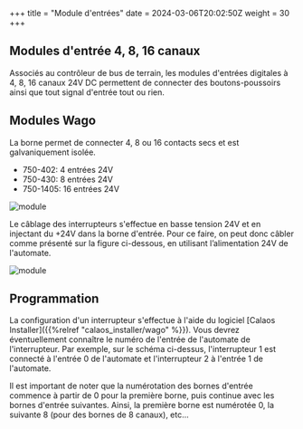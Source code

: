 +++
title = "Module d'entrées"
date = 2024-03-06T20:02:50Z
weight = 30
+++

## Modules d'entrée 4, 8, 16 canaux

Associés au contrôleur de bus de terrain, les modules d'entrées digitales à 4, 8, 16 canaux 24V DC permettent de connecter des boutons-poussoirs ainsi que tout signal d'entrée tout ou rien.

## Modules Wago

La borne permet de connecter 4, 8 ou 16 contacts secs et est galvaniquement isolée.

- 750-402: 4 entrées 24V
- 750-430: 8 entrées 24V
- 750-1405: 16 entrées 24V

![module](/en/hardware/wago/images/borne_entree8.jpg?width=20pc&classes=shadow)


Le câblage des interrupteurs s'effectue en basse tension 24V et en injectant du +24V dans la borne d'entrée. Pour ce faire, on peut donc câbler comme présenté sur la figure ci-dessous, en utilisant l’alimentation 24V de l'automate.

![module](/en/hardware/wago/images/schema_inter.png?width=20pc&classes=shadow)

## Programmation

La configuration d'un interrupteur s'effectue à l'aide du logiciel [Calaos Installer]({{%relref "calaos_installer/wago" %}}). Vous devrez éventuellement connaître le numéro de l'entrée de l'automate de l'interrupteur. Par exemple, sur le schéma ci-dessus, l'interrupteur 1 est connecté à l'entrée 0 de l'automate et l'interrupteur 2 à l'entrée 1 de l'automate.

Il est important de noter que la numérotation des bornes d'entrée commence à partir de 0 pour la première borne, puis continue avec les bornes d'entrée suivantes. Ainsi, la première borne est numérotée 0, la suivante 8 (pour des bornes de 8 canaux), etc...
